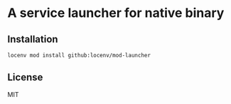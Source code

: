 # A service launcher for native binary

## Installation

```sh
locenv mod install github:locenv/mod-launcher
```

## License

MIT
